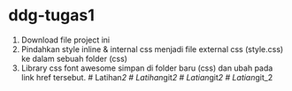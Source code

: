 # ddg-tugas1
1. Download file project ini
2. Pindahkan style inline & internal css menjadi file external css (style.css) ke dalam sebuah folder (css)
3. Library css font awesome simpan di folder baru (css) dan ubah pada link href tersebut.
#   L a t i h a n _ 2  
 #   L a t i h a n _ g i t _ 2  
 #   L a t i a n _ g i t _ 2  
 #   L a t i a n _ g i t _ 2  
 